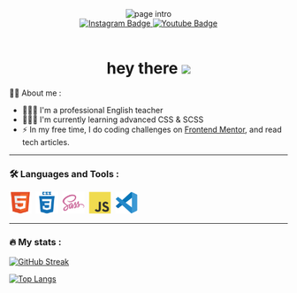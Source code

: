 <div id="header" align="center">

<img src="https://media4.giphy.com/media/lP8xu5t2DLGG045H8F/giphy.gif?cid=ecf05e47qk70ok1vxd1031t1baxg629o5fitdwj3d32xam1j&rid=giphy.gif&ct=s" alt="page intro" width="150px"/>

<div id="badges">
<a href="https://www.instagram.com/sept.ober_">
  <img src="https://img.shields.io/badge/Instagram-purple?logo=instagram&logoColor=white&style=for-the-badge" alt="Instagram Badge"/>
</a>
<a href="https://www.youtube.com/channel/UCJjuRCuCTkI-_DdTT6GWgRQ">
  <img src="https://img.shields.io/badge/YouTube-red?logo=youtube&logoColor=white&style=for-the-badge" alt="Youtube Badge"/>
</a>
</div>

<img src="https://komarev.com/ghpvc/?username=septober92&style=flat-square&color=blue" alt=""/>

<h1>
  hey there 
  <img src="https://media.giphy.com/media/hvRJCLFzcasrR4ia7z/giphy.gif" width="30px"/>
</h1>

</div>


✌🏼 About me :

- 👨🏼‍🏫 I'm a professional English teacher
- 👨🏼‍💻 I'm currently learning advanced CSS & SCSS
- ⚡️ In my free time, I do coding challenges on <a href="https://www.frontendmentor.io/">Frontend Mentor</a>, and read tech articles.

---

### :hammer_and_wrench: Languages and Tools :

<div>
  <img src="https://github.com/devicons/devicon/blob/master/icons/html5/html5-original.svg" title="HTML5" alt="HTML" width="40" height="40"/>&nbsp;
  <img src="https://github.com/devicons/devicon/blob/master/icons/css3/css3-plain-wordmark.svg"  title="CSS3" alt="CSS" width="40" height="40"/>&nbsp;
  <img src="https://github.com/devicons/devicon/blob/master/icons/sass/sass-original.svg" title="SASS" alt="SASS" width="40" height="40"/>&nbsp;
  <img src="https://github.com/devicons/devicon/blob/master/icons/javascript/javascript-original.svg" title="JavaScript" alt="JavaScript" width="40" height="40"/>&nbsp;
  <img src="https://github.com/devicons/devicon/blob/master/icons/vscode/vscode-original.svg" title="VScode" alt="Vscode" width="40" height="40"/>&nbsp;
  
</div>

--- 

### :fire: My stats :

[![GitHub Streak](http://github-readme-streak-stats.herokuapp.com?user=septober92&theme=github-dark)](https://git.io/streak-stats)

[![Top Langs](https://github-readme-stats.vercel.app/api/top-langs/?username=your-github-username&layout=compact&theme=chartreuse-dark)](https://github.com/anuraghazra/github-readme-stats)
